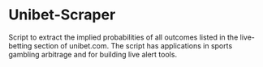 # Unibet-Scraper
Script to extract the implied probabilities of all outcomes listed in the live-betting section of unibet.com.  The script has applications in sports gambling arbitrage and for building live alert tools.
